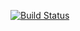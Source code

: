 [![Build Status](https://dev.azure.com/kfr0327/dotnet%20desktop%20build/_apis/build/status/dotnet%20desktop%20build-.NET%20Desktop-CI?branchName=master)](https://dev.azure.com/kfr0327/dotnet%20desktop%20build/_build/latest?definitionId=1&branchName=master)
